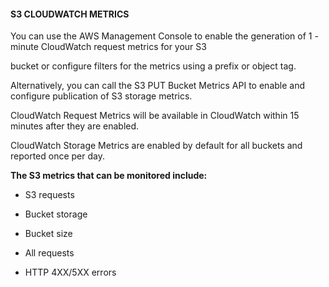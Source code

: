 #### S3 CLOUDWATCH METRICS

You can use the AWS Management Console to enable the generation of 1 - minute
CloudWatch request metrics for your S3

bucket or configure filters for the metrics using a prefix or object tag.

Alternatively, you can call the S3 PUT Bucket Metrics API to enable and
configure publication of S3 storage metrics.

CloudWatch Request Metrics will be available in CloudWatch within 15 minutes
after they are enabled.

CloudWatch Storage Metrics are enabled by default for all buckets and reported
once per day.

**The S3 metrics that can be monitored include:**

- S3 requests

- Bucket storage

- Bucket size

- All requests

- HTTP 4XX/5XX errors

